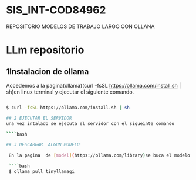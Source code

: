 # SIS_INT-COD84962
REPOSITORIO  MODELOS DE TRABAJO LARGO CON OLLANA
# LLm repositorio
## 1Instalacion de ollama

Accedemos a la pagina(ollama)(curl -fsSL https://ollama.com/install.sh | sh)en linux terminal y ejecutar el siguiente comando.
`````bash

$ curl -fsSL https://ollama.com/install.sh | sh

## 2 EJECUTAR EL SERVIDOR
una vez intalado se ejecuta el servidor con el sigueinte comando

````bash

## 3 DESCARGAR  ALGUN MODELO
 
 En la pagina  de [model](https://ollama.com/library)se buca el modelo deseado y se descarga con el siguiente comando

 ````bash
 $ ollama pull tinyllamagi